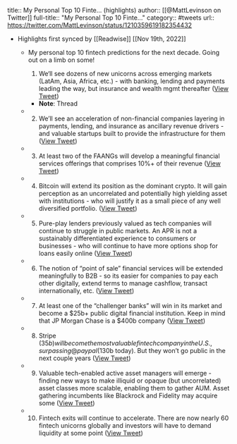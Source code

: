 title:: My Personal Top 10 Finte... (highlights)
author:: [[@MattLevinson on Twitter]]
full-title:: "My Personal Top 10 Finte..."
category:: #tweets
url:: https://twitter.com/MattLevinson/status/1210359619182354432

- Highlights first synced by [[Readwise]] [[Nov 19th, 2022]]
	- My personal top 10 fintech predictions for the next decade. Going out on a limb on some!
	  
	  1) We‘ll see dozens of new unicorns across emerging markets (LatAm, Asia, Africa, etc.) - with banking, lending and payments leading the way, but insurance and wealth mgmt thereafter ([View Tweet](https://twitter.com/MattLevinson/status/1210359619182354432))
		- **Note**: Thread
	- 2)  We’ll see an acceleration of non-financial companies layering in payments, lending, and insurance as ancillary revenue drivers - and valuable startups built to provide the infrastructure for them ([View Tweet](https://twitter.com/MattLevinson/status/1210359624093835264))
	- 3) At least two of the FAANGs will develop a meaningful financial services offerings that comprises 10%+ of their revenue ([View Tweet](https://twitter.com/MattLevinson/status/1210359625142480896))
	- 4)  Bitcoin will extend its position as the dominant crypto. It will gain perception as an uncorrelated and potentially high yielding asset with institutions - who will justify it as a small piece of any well diversified portfolio. ([View Tweet](https://twitter.com/MattLevinson/status/1210359626157477888))
	- 5) Pure-play lenders previously valued as tech companies will continue to struggle in public markets. An APR is not a sustainably differentiated experience to consumers or businesses - who will continue to have more options shop for loans easily online ([View Tweet](https://twitter.com/MattLevinson/status/1210359627201822721))
	- 6) The notion of “point of sale” financial services will be extended meaningfully to B2B - so its easier for companies to pay each other digitally, extend terms to manage cashflow, transact internationally, etc. ([View Tweet](https://twitter.com/MattLevinson/status/1210359628212719616))
	- 7) At least one of the “challenger banks” will win in its market and become a $25b+ public digital financial institution. Keep in mind that JP Morgan Chase is a $400b company ([View Tweet](https://twitter.com/MattLevinson/status/1210359629257084928))
	- 8) Stripe ($35b) will become the most valuable fintech company in the U.S., surpassing @paypal ($130b today). But they won’t go public in the next couple years ([View Tweet](https://twitter.com/MattLevinson/status/1210359630272045056))
	- 9) Valuable tech-enabled active asset managers will emerge - finding new ways to make illiquid or opaque (but uncorrelated) asset classes more scalable, enabling them to gather AUM. Asset gathering incumbents like Blackrock and Fidelity may acquire some ([View Tweet](https://twitter.com/MattLevinson/status/1210359631870091264))
	- 10) Fintech exits will continue to accelerate. There are now nearly 60 fintech unicorns globally and investors will have to demand liquidity at some point ([View Tweet](https://twitter.com/MattLevinson/status/1210359633015115777))
